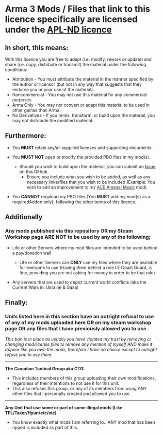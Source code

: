 # Arma 3 Mods / Files that link to this licence specifically are licensed under the [APL-ND licence](https://www.bohemia.net/community/licenses/arma-public-license-nd)

## In short, this means:  

With this licence you are free to adapt (i.e. modify, rework or update) and share (i.e. copy, distribute or transmit) the material under the following conditions:

   - Attribution - You must attribute the material in the manner specified by the author or licensor (but not in any way that suggests that they endorse you or your use of the material).
   - Noncommercial - You may not use this material for any commercial purposes.
   - Arma Only - You may not convert or adapt this material to be used in other games than Arma.
   - No Derivatives - If you remix, transform, or build upon the material, you may not distribute the modified material.
   
## Furthermore: 

- You **MUST** retain any/all supplied licenses and supporting documents. 
     
- You **MUST NOT** open or modify the provided PBO files in my mod(s). 
   - Should you wish to build upon the material, you can submit an [Issue](https://github.com/Eagle-Studios/CE_Mods/issues/new) on this Github.
      - Ensure you include what you wish to be added, as well as any necessary links/files that you wish to be included (Example: You wish to add an improvement to my [ACE Arsenal Music](https://steamcommunity.com/sharedfiles/filedetails/?id=3060967498) mod).

- You **CANNOT** reupload my PBO files (You **MUST** add my mod(s) as a requiredAddon only), following the other terms of this licence. 

## Additionally

### Any mods published via this repository OR my Steam Workshop page **ARE NOT** to be used by any of the following;

   - Life or other Servers where my mod files are intended to be used behind a pay/donation wall
      - Life or other Servers can **ONLY** use my files where they are available for everyone to use (Having them behind a role I.E Coast Guard, is fine, providing you are not asking for money in order to be that role). 

   - Any servers that are used to depict current world conflicts (aka the Current Wars in: Ukraine & Gaza)


## Finally:

### Units listed here in this section have an outright refusal to use of any of my mods uploaded here **OR** on my steam workshop page **OR** any files that I have previously allowed you to use. 
_This ban is in place as usually you have violated my trust by removing or changing mod/license files to remove any mention of myself AND make it appear like you own the mods, therefore I have no choice except to outright refuse you to use them._

---------------
**The Canadian Tactical Group aka CTG:**

   - This includes members of this group uploading their own modifications, regardless of their intentions to not use it for this unit.
   - This also refuses this group, or any of its members from using ANY other files that I personally created and allowed you to use.

---------------
**Any Unit that use some or part of some illegal mods (Like TFL/Taxer/Hyun/etc/etc)**
   - You know exactly  what mods I am referring to.. ANY mod that has been ripped is included as part of this. 